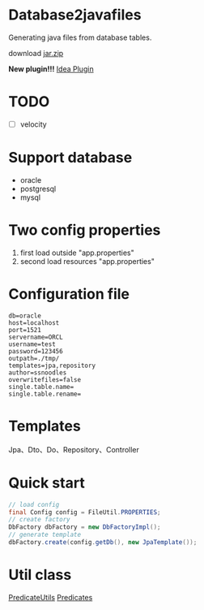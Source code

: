 # Database2javafiles
Generating java files from database tables.

download [jar.zip](https://github.com/SShnoodles/database2javafiles/releases)

**New plugin!!!** [Idea Plugin](https://github.com/SShnoodles/db2j-idea-plugin)

# TODO
- [ ] velocity

# Support database
- oracle
- postgresql
- mysql

# Two config properties
1. first load outside "app.properties"
2. second load resources "app.properties"

# Configuration file
```
db=oracle
host=localhost
port=1521
servername=ORCL
username=test
password=123456
outpath=./tmp/
templates=jpa,repository
author=ssnoodles
overwritefiles=false
single.table.name=
single.table.rename=
```

# Templates
Jpa、Dto、Do、Repository、Controller

# Quick start
```java
// load config
final Config config = FileUtil.PROPERTIES;
// create factory
DbFactory dbFactory = new DbFactoryImpl();
// generate template
dbFactory.create(config.getDb(), new JpaTemplate());
```

# Util class
[PredicateUtils](code.md)
[Predicates](code2.md)